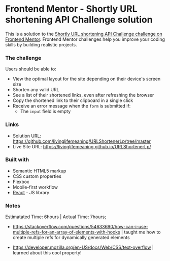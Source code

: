# Frontend Mentor - Shortly URL shortening API Challenge solution

This is a solution to the [Shortly URL shortening API Challenge challenge on Frontend Mentor](https://www.frontendmentor.io/challenges/url-shortening-api-landing-page-2ce3ob-G). Frontend Mentor challenges help you improve your coding skills by building realistic projects.

### The challenge

Users should be able to:

- View the optimal layout for the site depending on their device's screen size
- Shorten any valid URL
- See a list of their shortened links, even after refreshing the browser
- Copy the shortened link to their clipboard in a single click
- Receive an error message when the `form` is submitted if:
  - The `input` field is empty

### Links

- Solution URL: https://github.com/livinglifemeaning/URLShortenerLp/tree/master
- Live Site URL: https://livinglifemeaning.github.io/URLShortenerLp/

### Built with

- Semantic HTML5 markup
- CSS custom properties
- Flexbox
- Mobile-first workflow
- [React](https://reactjs.org/) - JS library

### Notes

Estimatated Time: 6hours | Actual Time: 7hours;

- https://stackoverflow.com/questions/54633690/how-can-i-use-multiple-refs-for-an-array-of-elements-with-hooks | taught me how to create multiple refs for dynamically generated elements

- https://developer.mozilla.org/en-US/docs/Web/CSS/text-overflow | learned about this cool property!
